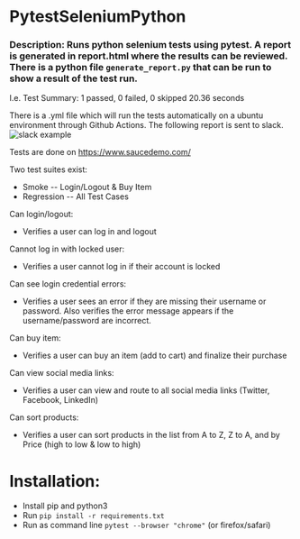 # PytestSeleniumPython

### Description: Runs python selenium tests using pytest. A report is generated in report.html where the results can be reviewed. There is a python file `generate_report.py` that can be run to show a result of the test run.
I.e.
Test Summary:
1 passed, 0 failed, 0 skipped
20.36 seconds

There is a .yml file which will run the tests automatically on a ubuntu environment through Github Actions. The following report is sent to slack.
![slack example](https://github.com/rcrandall72/PytestSeleniumPython2.0/assets/78037488/8c998205-9e6c-44a7-826f-4d9dd70ee92d)


Tests are done on https://www.saucedemo.com/

Two test suites exist:
  - Smoke
    -- Login/Logout & Buy Item
  - Regression
    -- All Test Cases

Can login/logout: 
  - Verifies a user can log in and logout
 
Cannot log in with locked user:
  - Verifies a user cannot log in if their account is locked
  
 Can see login credential errors:
  - Verifies a user sees an error if they are missing their username or password. Also verifies the error message appears if the username/password are incorrect.
  
 Can buy item:
  - Verifies a user can buy an item (add to cart) and finalize their purchase
 
 Can view social media links:
  - Verifies a user can view and route to all social media links (Twitter, Facebook, LinkedIn)
 
 Can sort products:
  - Verifies a user can sort products in the list from A to Z, Z to A, and by Price (high to low & low to high)

# **Installation:**
- Install pip and python3
- Run `pip install -r requirements.txt`
- Run as command line `pytest --browser "chrome"` (or firefox/safari)
